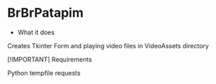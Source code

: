 # BrBrPatapim

- What it does
   
Creates Tkinter Form and playing video files in VideoAssets directory 

[!IMPORTANT] Requirements

Python
tempfile
requests
